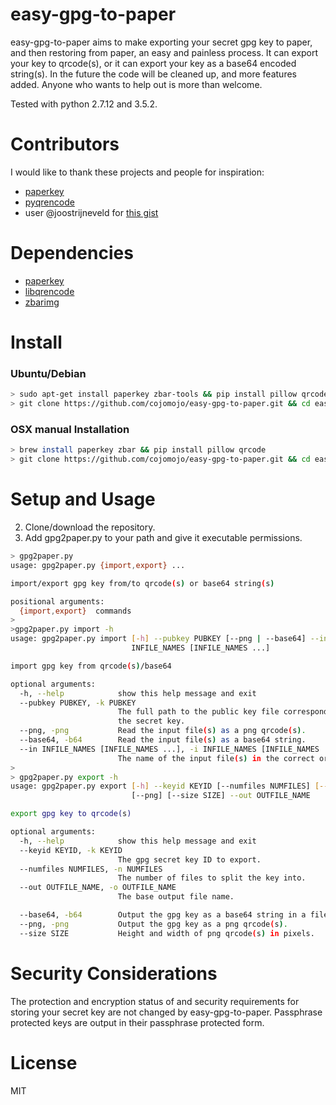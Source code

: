 # easy-gpg-to-paper

easy-gpg-to-paper aims to make exporting your secret gpg key to paper, and then restoring from paper, an easy and painless process.
It can export your key to qrcode(s), or it can export your key as a base64 encoded string(s). In the future the code will be cleaned 
up, and more features added. Anyone who wants to help out is more than welcome. 

Tested with python 2.7.12 and 3.5.2.

# Contributors

I would like to thank these projects and people for inspiration:

+ [paperkey](http://www.jabberwocky.com/software/paperkey/)
+ [pyqrencode](https://github.com/Arachnid/pyqrencode)
+ user @joostrijneveld for [this gist](https://gist.github.com/joostrijneveld/59ab61faa21910c8434c)

# Dependencies

+ [paperkey](http://www.jabberwocky.com/software/paperkey/)
+ [libqrencode](http://fukuchi.org/works/qrencode/)
+ [zbarimg](http://zbar.sourceforge.net/)

# Install

### Ubuntu/Debian

```bash
> sudo apt-get install paperkey zbar-tools && pip install pillow qrcode
> git clone https://github.com/cojomojo/easy-gpg-to-paper.git && cd easy-gpg-to-paper
```

### OSX manual Installation

```bash 
> brew install paperkey zbar && pip install pillow qrcode
> git clone https://github.com/cojomojo/easy-gpg-to-paper.git && cd easy-gpg-to-paper
```

# Setup and Usage

2. Clone/download the repository.
3. Add gpg2paper.py to your path and give it executable permissions.

```bash
> gpg2paper.py
usage: gpg2paper.py {import,export} ...

import/export gpg key from/to qrcode(s) or base64 string(s)

positional arguments:
  {import,export}  commands
>
>gpg2paper.py import -h
usage: gpg2paper.py import [-h] --pubkey PUBKEY [--png | --base64] --in
                           INFILE_NAMES [INFILE_NAMES ...]

import gpg key from qrcode(s)/base64

optional arguments:
  -h, --help            show this help message and exit
  --pubkey PUBKEY, -k PUBKEY
                        The full path to the public key file corresponding to
                        the secret key.
  --png, -png           Read the input file(s) as a png qrcode(s).
  --base64, -b64        Read the input file(s) as a base64 string.
  --in INFILE_NAMES [INFILE_NAMES ...], -i INFILE_NAMES [INFILE_NAMES ...]
                        The name of the input file(s) in the correct order.
>
> gpg2paper.py export -h
usage: gpg2paper.py export [-h] --keyid KEYID [--numfiles NUMFILES] [--base64]
                           [--png] [--size SIZE] --out OUTFILE_NAME

export gpg key to qrcode(s)

optional arguments:
  -h, --help            show this help message and exit
  --keyid KEYID, -k KEYID
                        The gpg secret key ID to export.
  --numfiles NUMFILES, -n NUMFILES
                        The number of files to split the key into.
  --out OUTFILE_NAME, -o OUTFILE_NAME
                        The base output file name.

  --base64, -b64        Output the gpg key as a base64 string in a file(s).
  --png, -png           Output the gpg key as a png qrcode(s).
  --size SIZE           Height and width of png qrcode(s) in pixels.
```

# Security Considerations

The protection and encryption status of and security requirements for storing your secret key are not changed by easy-gpg-to-paper.
Passphrase protected keys are output in their passphrase protected form.

# License
MIT